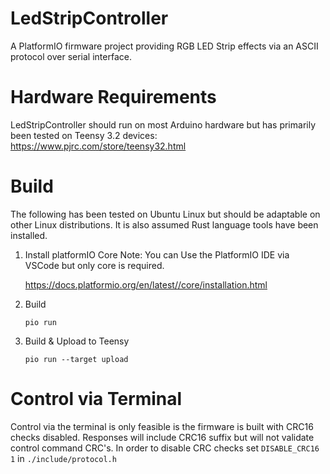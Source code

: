 # LedStripController
A PlatformIO firmware project providing RGB LED Strip effects via an ASCII
protocol over serial interface.


# Hardware Requirements
LedStripController should run on most Arduino hardware but has primarily been 
tested on Teensy 3.2 devices: https://www.pjrc.com/store/teensy32.html


# Build
The following has been tested on Ubuntu Linux but should be adaptable on other
Linux distributions. It is also assumed Rust language tools have been installed.

1. Install platformIO Core
    Note: You can Use the PlatformIO IDE via VSCode but only core is required.
    
    https://docs.platformio.org/en/latest//core/installation.html
    
1. Build

    `pio run`
    
1. Build & Upload to Teensy

    `pio run --target upload`


# Control via Terminal
Control via the terminal is only feasible is the firmware is built with CRC16 
checks disabled. Responses will include CRC16 suffix but will not validate 
control command CRC's. In order to disable CRC checks set `DISABLE_CRC16 1`
in `./include/protocol.h`

